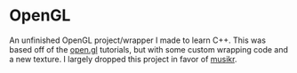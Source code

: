 # OpenGL

An unfinished OpenGL project/wrapper I made to learn C++. This was based off of the [open.gl](open.gl) tutorials,
but with some custom wrapping code and a new texture. I largely dropped this project in favor of [musikr](https://github.com/OxygenCobalt/musikr).